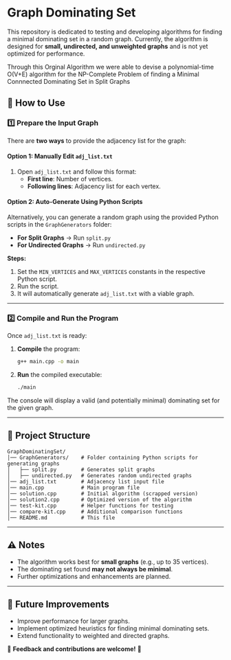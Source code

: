 # Graph Dominating Set

This repository is dedicated to testing and developing algorithms for finding a minimal dominating set in a random graph. Currently, the algorithm is designed for **small, undirected, and unweighted graphs** and is not yet optimized for performance.

Through this Orginal Algorithm we were able to devise a polynomial-time O(V+E) algorithm for the NP-Complete Problem of finding a Minimal Connnected Dominating Set in Split Graphs
## 📌 How to Use

### 1️⃣ Prepare the Input Graph

There are **two ways** to provide the adjacency list for the graph:

#### **Option 1: Manually Edit `adj_list.txt`**

1. Open `adj_list.txt` and follow this format:
   - **First line**: Number of vertices.
   - **Following lines**: Adjacency list for each vertex.

#### **Option 2: Auto-Generate Using Python Scripts**

Alternatively, you can generate a random graph using the provided Python scripts in the `GraphGenerators` folder:

- **For Split Graphs** → Run `split.py`
- **For Undirected Graphs** → Run `undirected.py`

**Steps:**

1. Set the `MIN_VERTICES` and `MAX_VERTICES` constants in the respective Python script.
2. Run the script.
3. It will automatically generate `adj_list.txt` with a viable graph.

---

### 2️⃣ Compile and Run the Program

Once `adj_list.txt` is ready:

1. **Compile** the program:
   ```sh
   g++ main.cpp -o main
   ```
2. **Run** the compiled executable:
   ```sh
   ./main
   ```

The console will display a valid (and potentially minimal) dominating set for the given graph.

---

## 🔧 Project Structure

```
GraphDominatingSet/
│── GraphGenerators/    # Folder containing Python scripts for generating graphs
│   ├── split.py        # Generates split graphs
│   ├── undirected.py   # Generates random undirected graphs
│── adj_list.txt        # Adjacency list input file
│── main.cpp            # Main program file
│── solution.cpp        # Initial algorithm (scrapped version)
│── solution2.cpp       # Optimized version of the algorithm
│── test-kit.cpp        # Helper functions for testing
│── compare-kit.cpp     # Additional comparison functions
│── README.md           # This file
```

---

## ⚠️ Notes

- The algorithm works best for **small graphs** (e.g., up to 35 vertices).
- The dominating set found **may not always be minimal**.
- Further optimizations and enhancements are planned.

---

## 🚀 Future Improvements

- Improve performance for larger graphs.
- Implement optimized heuristics for finding minimal dominating sets.
- Extend functionality to weighted and directed graphs.

📢 **Feedback and contributions are welcome!** 🎉
